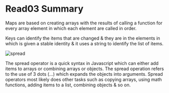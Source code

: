 # Read03 Summary

Maps are based on creating arrays with the results of calling a function for every array element in which each element are called in order.

Keys can identify the items that are changed & they are in the elements in which is given a stable identity & it uses a string to identify the list of items.

![spread](https://miro.medium.com/max/1200/1*ck6Fs5k54T8Yv09D2dS0jA.png)

The spread operator is a quick syntax in Javascript which can either add items to arrays or combining arrays or objects. The spread operation refers to the use of 3 dots (...) which expands the objects into arguments. Spread operators most likely does other tasks such as copying arrays, using math functions, adding items to a list, combining objects & so on.